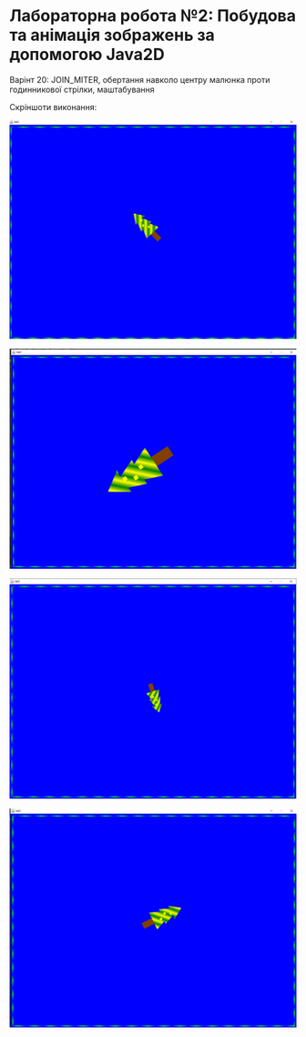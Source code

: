 # Лабораторна робота №2: Побудова та анімація зображень за допомогою Java2D 

Варінт 20: JOIN_MITER, обертання навколо центру малюнка проти годинникової стрілки, маштабування

Скріншоти виконання:


![lab](img/img1.png)

![lab](img/img2.png)

![lab](img/img3.png) 

![lab](img/img4.png) 

